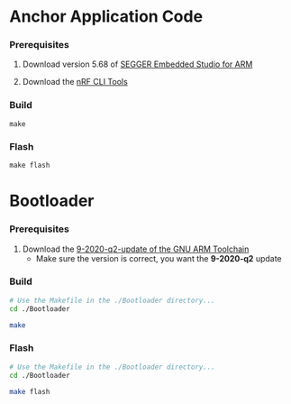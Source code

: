# Anchor Application Code

### Prerequisites

1. Download version 5.68 of [SEGGER Embedded Studio for ARM](https://www.segger.com/downloads/embedded-studio/)

2. Download the [nRF CLI Tools](https://www.nordicsemi.com/Products/Development-tools/nrf-command-line-tools/download)

### Build

```
make
```

### Flash

```
make flash
```

# Bootloader

### Prerequisites

1. Download the [9-2020-q2-update of the GNU ARM Toolchain](https://developer.arm.com/downloads/-/gnu-rm)
    * Make sure the version is correct, you want the **9-2020-q2** update

### Build

```bash
# Use the Makefile in the ./Bootloader directory...
cd ./Bootloader

make
```

### Flash

```bash
# Use the Makefile in the ./Bootloader directory...
cd ./Bootloader

make flash
```

